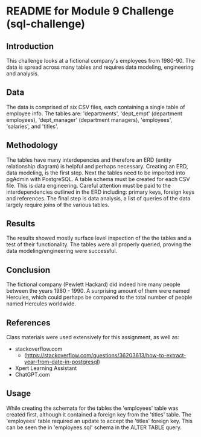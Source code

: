 # README for Module 9 Challenge (sql-challenge)

## Introduction
This challenge looks at a fictional company's employees from 1980-90. The data is spread across many tables and requires data modeling, engineering and analysis.

## Data
The data is comprised of six CSV files, each containing a single table of employee info. The tables are: 'departments', 'dept_empt' (department employees), 'dept_manager' (department managers), 'employees', 'salaries', and 'titles'.

## Methodology
The tables have many interdepencies and therefore an ERD (entity relationship diagram) is helpful and perhaps necessary. Creating an ERD, data modeling, is the first step. 
Next the tables need to be imported into pgAdmin with PostgreSQL. A table schema must be created for each CSV file. This is data engineering. Careful attention must be paid to the interdependencies outlined in the ERD including: primary keys, foreign keys and references.
The final step is data analysis, a list of queries of the data largely require joins of the various tables. 

## Results
The results showed mostly surface level inspection of the the tables and a test of their functionality. The tables were all properly queried, proving the data modeling/engineering were successful.

## Conclusion
The fictional company (Pewlett Hackard) did indeed hire many people between the years 1980 - 1990. A surprising amount of them were named Hercules, which could perhaps be compared to the total number of people named Hercules worldwide. 

## References
Class materials were used extensively for this assignment, as well as: 
- stackoverflow.com 
    - (https://stackoverflow.com/questions/36203613/how-to-extract-year-from-date-in-postgresql)
- Xpert Learning Assistant 
- ChatGPT.com

## Usage
While creating the schemata for the tables the 'employees' table was created first, although it contained a foreign key from the 'titles' table. The 'employees' table required an update to accept the 'titles' foreign key. This can be seen the in 'employees.sql' schema in the ALTER TABLE query. 